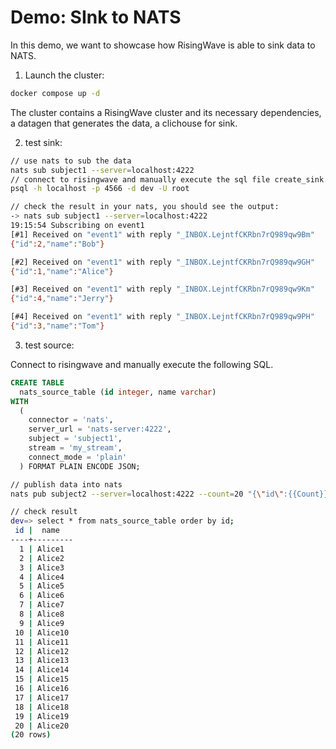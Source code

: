 # Demo: SInk to NATS

In this demo, we want to showcase how RisingWave is able to sink data to NATS.

1. Launch the cluster:

```sh
docker compose up -d
```

The cluster contains a RisingWave cluster and its necessary dependencies, a datagen that generates the data, a clichouse for sink.


2. test sink:

```sh
// use nats to sub the data
nats sub subject1 --server=localhost:4222
// connect to risingwave and manually execute the sql file create_sink.sql
psql -h localhost -p 4566 -d dev -U root

// check the result in your nats, you should see the output:
-> nats sub subject1 --server=localhost:4222
19:15:54 Subscribing on event1
[#1] Received on "event1" with reply "_INBOX.LejntfCKRbn7rQ989qw9Bm"
{"id":2,"name":"Bob"}

[#2] Received on "event1" with reply "_INBOX.LejntfCKRbn7rQ989qw9GH"
{"id":1,"name":"Alice"}

[#3] Received on "event1" with reply "_INBOX.LejntfCKRbn7rQ989qw9Km"
{"id":4,"name":"Jerry"}

[#4] Received on "event1" with reply "_INBOX.LejntfCKRbn7rQ989qw9PH"
{"id":3,"name":"Tom"}
```


3. test source:

Connect to risingwave and manually execute the following SQL.

```sql
CREATE TABLE
  nats_source_table (id integer, name varchar)
WITH
  (
    connector = 'nats',
    server_url = 'nats-server:4222',
    subject = 'subject1',
    stream = 'my_stream',
    connect_mode = 'plain'
  ) FORMAT PLAIN ENCODE JSON;
```

```sh
// publish data into nats
nats pub subject2 --server=localhost:4222 --count=20 "{\"id\":{{Count}},\"name\":\"Alice{{Count}}\"}"

// check result
dev=> select * from nats_source_table order by id;
 id |  name
----+---------
  1 | Alice1
  2 | Alice2
  3 | Alice3
  4 | Alice4
  5 | Alice5
  6 | Alice6
  7 | Alice7
  8 | Alice8
  9 | Alice9
 10 | Alice10
 11 | Alice11
 12 | Alice12
 13 | Alice13
 14 | Alice14
 15 | Alice15
 16 | Alice16
 17 | Alice17
 18 | Alice18
 19 | Alice19
 20 | Alice20
(20 rows)
```



